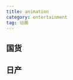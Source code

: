 ```yaml
---
title: animation
category: entertainment
tag: 动画
---
```


<div>

## 国货

<VPCard
  title="凡人修仙传"
  desc="何为凡人，何为仙，岂闻韶华尽何年，回首沧桑，此恨绵绵，风月如剑，看我破天。道不尽仙凡殊途，尽人间。"
  logo="https://s2.loli.net/2024/08/11/j27mDcZ6q8WkJl3.jpg"
  link="https://www.bilibili.com/bangumi/play/ss28747"
/>  

<VPCard 
title="镇魂街" 
desc="末将，于禁，愿为曹家世代赴汤蹈火"
logo="https://p1.ssl.qhmsg.com/dr/270_500_/t01496576ef8e0ed8b9.jpg" 
link="https://www.bilibili.com/bangumi/play/ss43547?spm_id_from=333.337.0.0" 
/>


## 日产
<VPCard
   title="我的青春恋爱物语果然有问题 "
   desc="女生口中的「好人」首先百分之百是「怎样都好的人」的意思，再好也不过止于「方便好使的人」。也就是说，不管怎样都是没戏了"
   logo="https://tse1-mm.cn.bing.net/th/id/OIP-C.xdHoB9SPwy-yAc6Gmege5AHaEH?w=284&h=180&c=7&r=0&o=5&dpr=1.4&pid=1.7"
   link="https://www.bilibili.com/bangumi/play/ss32998?spm_id_from=333.337.0.0"
/>

<VPCard
   title="租借女友 "
   desc="水原千鹤无需多言"
   logo="https://tse2-mm.cn.bing.net/th/id/OIP-C.WK70ftuluWT1k3juMvXd-AHaHa?w=169&h=180&c=7&r=0&o=5&dpr=1.4&pid=1.7"
   link="https://www.acfun.cn/bangumi/aa6002917"
/>
<VPCard
   title="Re:从零开始的异世界生活 "
   desc="跨越无数绝望，从死亡的命运中拯救少女"
   logo="https://tse3-mm.cn.bing.net/th/id/OIP-C.RgbrNq72bFiidOeq3Oe4FgHaKP?w=115&h=180&c=7&r=0&o=5&dpr=1.4&pid=1.7"
   link="https://www.bilibili.com/bangumi/play/ss36429"
/>
<VPCard title="更衣人偶坠入爱河 " desc="谁不想要个会cos的女友呢"
    logo="https://tse2-mm.cn.bing.net/th/id/OIP-C.FBTYYiZD9zQAcURVXwPhYAHaHY?w=182&h=181&c=7&r=0&o=5&dpr=1.4&pid=1.7"
    link="http://www.bumimi10.com/acg/68544/1.html?qp=kb" />
</div>


<style scoped>
 
</style>
